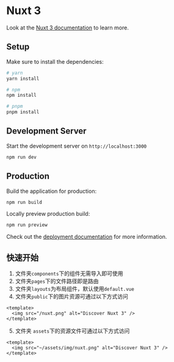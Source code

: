 # Nuxt 3 

Look at the [Nuxt 3 documentation](https://nuxt.com/docs/getting-started/introduction) to learn more.

## Setup

Make sure to install the dependencies:

```bash
# yarn
yarn install

# npm
npm install

# pnpm
pnpm install
```

## Development Server

Start the development server on `http://localhost:3000`

```bash
npm run dev
```

## Production

Build the application for production:

```bash
npm run build
```

Locally preview production build:

```bash
npm run preview
```

Check out the [deployment documentation](https://nuxt.com/docs/getting-started/deployment) for more information.


## 快速开始

1. 文件夹`components`下的组件无需导入即可使用
2. 文件夹`pages`下的文件路径即是路由
3. 文件夹`layouts`为布局组件，默认使用`default.vue`
4. 文件夹`public`下的图片资源可通过以下方式访问
```vue
<template>
  <img src="/nuxt.png" alt="Discover Nuxt 3" />
</template>
```
5. 文件夹 `assets`下的资源文件可通过以下方式访问
```vue
<template>
  <img src="~/assets/img/nuxt.png" alt="Discover Nuxt 3" />
</template>
```
